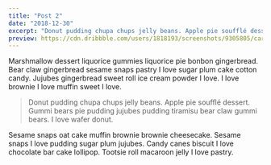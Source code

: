 ```yaml
---
title: "Post 2"
date: "2018-12-30"
excerpt: "Donut pudding chupa chups jelly beans. Apple pie soufflé dessert. Gummi bears pie pudding jujubes pudding tiramisu bear claw gummi bears. I love wafer donut."
preview: https://cdn.dribbble.com/users/1818193/screenshots/9305805/card_ui_2x.jpg
---
```


Marshmallow dessert liquorice gummies liquorice pie bonbon gingerbread. Bear claw gingerbread sesame snaps pastry I love sugar plum cake cotton candy. Jujubes gingerbread sweet roll ice cream powder I love. I love brownie I love muffin sweet I love.

> Donut pudding chupa chups jelly beans. Apple pie soufflé dessert. Gummi bears pie pudding jujubes pudding tiramisu bear claw gummi bears. I love wafer donut.

Sesame snaps oat cake muffin brownie brownie cheesecake. Sesame snaps I love pudding sugar plum jujubes. Candy canes biscuit I love chocolate bar cake lollipop. Tootsie roll macaroon jelly I love pastry.